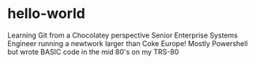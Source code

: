 # hello-world
Learning Git from a Chocolatey perspective
Senior Enterprise Systems Engineer running a newtwork larger than Coke Europe!
Mostly Powershell but wrote BASIC code in the mid 80's on my TRS-80
